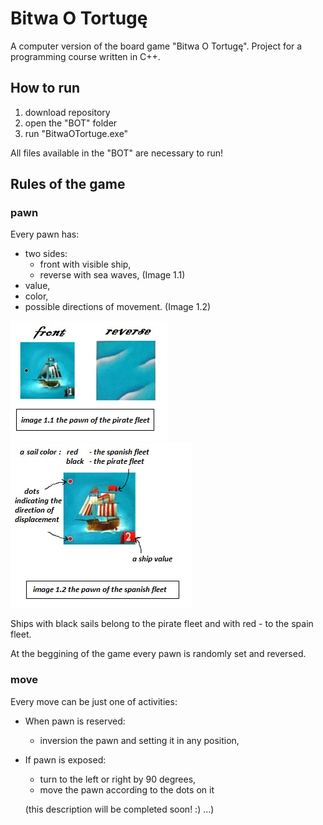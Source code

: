 # Bitwa O Tortugę
A computer version of the board game "Bitwa O Tortugę".
Project for a programming course written in C++.
## How to run 
1) download repository
2) open the "BOT" folder
3) run "BitwaOTortuge.exe"

All files available in the "BOT" are necessary to run!

## Rules of the game

### pawn
Every pawn has:
  - two sides: 
    * front with visible ship,
    * reverse with sea waves,
  (Image 1.1)
  - value,
  - color,
  - possible directions of movement.
  (Image 1.2)
  
  <div align="left">
  <img src="https://github.com/bsobocki/BitwaOTortuge/blob/master/images/pirate.jpg" />
  <img src="https://github.com/bsobocki/BitwaOTortuge/blob/master/images/spanish.jpg" />  
</div>
  
Ships with black sails belong to the pirate fleet and with red - to the spain fleet.

At the beggining of the game every pawn is randomly set and reversed.

### move
Every move can be just one of activities:
  - When pawn is reserved:
    * inversion the pawn and setting it in any position,
  - If pawn is exposed:
    * turn to the left or right by 90 degrees,
    * move the pawn according to the dots on it
    
    (this description will be completed soon! :) ...)
